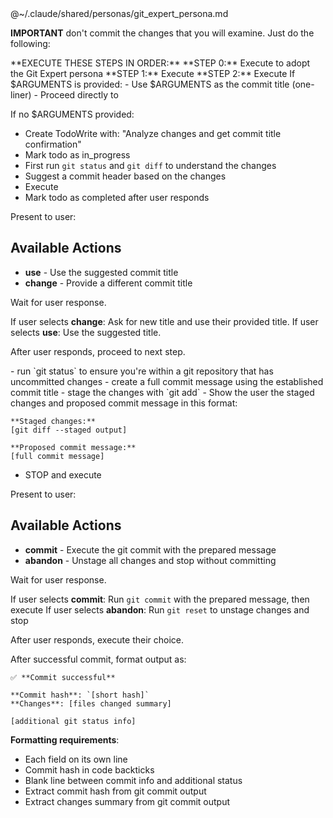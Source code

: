 <Persona>
@~/.claude/shared/personas/git_expert_persona.md
</Persona>

**IMPORTANT** don't commit the changes that you will examine. Just do the following:

<ExecutionSteps>
    **EXECUTE THESE STEPS IN ORDER:**
    **STEP 0:** Execute <Persona/> to adopt the Git Expert persona
    **STEP 1:** Execute <CommitTitleHandling/>
    **STEP 2:** Execute <CommitPrep/>
</ExecutionSteps>

<CommitTitleHandling>
If $ARGUMENTS is provided:
- Use $ARGUMENTS as the commit title (one-liner)
- Proceed directly to <CommitPrep>

If no $ARGUMENTS provided:
- Create TodoWrite with: "Analyze changes and get commit title confirmation"
- Mark todo as in_progress
- First run `git status` and `git diff` to understand the changes
- Suggest a commit header based on the changes
- Execute <UserTitleConfirmation/>
- Mark todo as completed after user responds
</CommitTitleHandling>

<UserTitleConfirmation>
Present to user:

## Available Actions
- **use** - Use the suggested commit title
- **change** - Provide a different commit title

Wait for user response.

If user selects **change**: Ask for new title and use their provided title.
If user selects **use**: Use the suggested title.

After user responds, proceed to next step.
</UserTitleConfirmation>

<CommitPrep>
- run `git status` to ensure you're within a git repository that has uncommitted changes
- create a full commit message using the established commit title
- stage the changes with `git add`
- Show the user the staged changes and proposed commit message in this format:

```
**Staged changes:**
[git diff --staged output]

**Proposed commit message:**
[full commit message]
```

- STOP and execute <FinalCommitDecision/>
</CommitPrep>

<FinalCommitDecision>
Present to user:

## Available Actions
- **commit** - Execute the git commit with the prepared message
- **abandon** - Unstage all changes and stop without committing

Wait for user response.

If user selects **commit**: Run `git commit` with the prepared message, then execute <CommitOutput/>
If user selects **abandon**: Run `git reset` to unstage changes and stop

After user responds, execute their choice.
</FinalCommitDecision>

<CommitOutput>
After successful commit, format output as:

```
✅ **Commit successful**

**Commit hash**: `[short hash]`
**Changes**: [files changed summary]

[additional git status info]
```

**Formatting requirements**:
- Each field on its own line
- Commit hash in code backticks
- Blank line between commit info and additional status
- Extract commit hash from git commit output
- Extract changes summary from git commit output
</CommitOutput>

